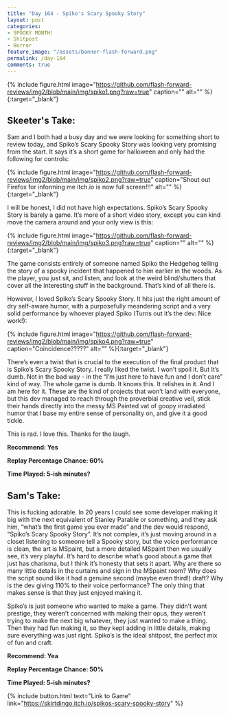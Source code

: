 ```yaml
---
title: "Day 164 - Spiko's Scary Spooky Story"
layout: post
categories:
- SPOOKY MONTH!
- Shitpost
- Horror
feature_image: "/assets/banner-flash-forward.png"
permalink: /day-164
comments: true
---
```


{% include figure.html image="https://github.com/flash-forward-reviews/img2/blob/main/img/spiko1.png?raw=true" caption="" alt="" %}{:target="_blank"}

## Skeeter's Take:

Sam and I both had a busy day and we were looking for something short to review today, and Spiko’s Scary Spooky Story was looking very promising from the start. It says it’s a short game for halloween and only had the following for controls: 

{% include figure.html image="https://github.com/flash-forward-reviews/img2/blob/main/img/spiko2.png?raw=true" caption="Shout out Firefox for informing me itch.io is now full screen!!!" alt="" %}{:target="_blank"}

I will be honest, I did not have high expectations. Spiko’s Scary Spooky Story is barely a game. It’s more of a short video story, except you can kind move the camera around and your only view is this: 

{% include figure.html image="https://github.com/flash-forward-reviews/img2/blob/main/img/spiko3.png?raw=true" caption="" alt="" %}{:target="_blank"}

The game consists entirely of someone named Spiko the Hedgehog telling the story of a spooky incident that happened to him earlier in the woods. As the player, you just sit, and listen, and look at the weird blind/shutters that cover all the interesting stuff in the background. That’s kind of all there is.  

However, I loved Spiko’s Scary Spooky Story. It hits just the right amount of dry self-aware humor, with a purposefully meandering script and a very solid performance by whoever played Spiko (Turns out it’s the dev: Nice work!): 

{% include figure.html image="https://github.com/flash-forward-reviews/img2/blob/main/img/spiko4.png?raw=true" caption="Coincidence?????" alt="" %}{:target="_blank"}

There’s even a twist that is crucial to the execution of the final product that is Spiko’s Scary Spooky Story. I really liked the twist. I won’t spoil it. But It’s dumb. Not in the bad way - in the “I’m just here to have fun and I don’t care” kind of way. The whole game is dumb. It knows this. It relishes in it. And I am here for it. These are the kind of projects that won’t land with everyone, but this dev managed to reach through the proverbial creative veil, stick their hands directly into the messy MS Painted vat of goopy irradiated humor that I base my entire sense of personality on, and give it a good tickle. 

This is rad. I love this. Thanks for the laugh. 

**Recommend: Yes**

**Replay Percentage Chance: 60%**

**Time Played: 5-ish minutes?**

## Sam's Take:

This is fucking adorable. In 20 years I could see some developer making it big with the next equivalent of Stanley Parable or something, and they ask him, “what’s the first game you ever made” and the dev would respond, “Spiko’s Scary Spooky Story”. It’s not complex, it’s just moving around in a closet listening to someone tell a Spooky story, but the voice performance is clean, the art is MSpaint, but a more detailed MSpaint then we usually see, it’s very playful. It’s hard to describe what’s good about a game that just has charisma, but I think it’s honesty that sets it apart. Why are there so many little details in the curtains and sign in the MSpaint room? Why does the script sound like it had a genuine second (maybe even third!) draft? Why is the dev giving 110% to their voice performance? The only thing that makes sense is that they just enjoyed making it.

Spiko’s is just someone who wanted to make a game. They didn’t want prestige, they weren’t concerned with making their opus, they weren’t trying to make the next big whatever, they just wanted to make a thing. Then they had fun making it, so they kept adding in little details, making sure everything was just right. Spiko’s is the ideal shitpost, the perfect mix of fun and craft.


**Recommend: Yea** 

**Replay Percentage Chance: 50%**

**Time Played: 5-ish minutes?**

{% include button.html text="Link to Game" link="https://skirtdingo.itch.io/spikos-scary-spooky-story" %}